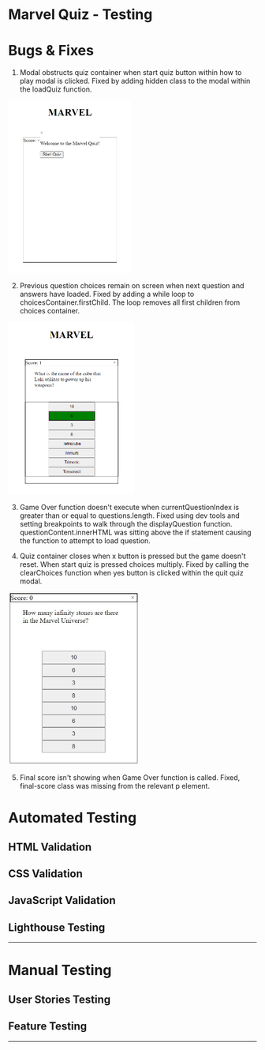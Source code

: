 <h1>Marvel Quiz - Testing</h1>

# **Bugs & Fixes**
1. Modal obstructs quiz container when start quiz button within how to play modal is clicked. Fixed by adding hidden class to the modal within the loadQuiz function.

<img src="assets/testing-images/bug1-modal-overlap.webp" height="350"/>


2. Previous question choices remain on screen when next question and answers have loaded. Fixed by adding a while loop to choicesContainer.firstChild. The loop removes all first children from choices container.

<img src="assets/testing-images/bug2-quiz-buttons.webp" height="350"/>


3. Game Over function doesn't execute when currentQuestionIndex is greater than or equal to questions.length. Fixed using dev tools and setting breakpoints to walk through the displayQuestion function. questionContent.innerHTML was sitting above the if statement causing the function to attempt to load question.

4. Quiz container closes when x button is pressed but the game doesn't reset. When start quiz is pressed choices multiply. Fixed by calling the clearChoices function when yes button is clicked within the quit quiz modal.

<img src="assets/testing-images/bug4-exit-quiz-reset.webp" height="350"/>


5. Final score isn't showing when Game Over function is called. Fixed, final-score class was missing from the relevant p element.

# **Automated Testing**

## **HTML Validation**

## **CSS Validation**

## **JavaScript Validation**

## **Lighthouse Testing**

___

# **Manual Testing**

## **User Stories Testing**

## **Feature Testing**
___